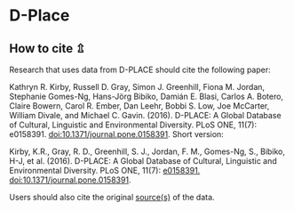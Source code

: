 # D-Place

## How to cite ⇫ 

Research that uses data from D-PLACE should cite the following paper:

Kathryn R. Kirby, Russell D. Gray, Simon J. Greenhill, Fiona M. Jordan, Stephanie Gomes-Ng, Hans-Jörg Bibiko, Damián E. Blasi, Carlos A. Botero, Claire Bowern, Carol R. Ember, Dan Leehr, Bobbi S. Low, Joe McCarter, William Divale, and Michael C. Gavin. (2016). D-PLACE: A Global Database of Cultural, Linguistic and Environmental Diversity. PLoS ONE, 11(7): e0158391. [doi:10.1371/journal.pone.0158391](https://doi.org/10.1371/journal.pone.0158391).
Short version:

Kirby, K.R., Gray, R. D., Greenhill, S. J., Jordan, F. M., Gomes-Ng, S., Bibiko, H-J, et al. (2016). D-PLACE: A Global Database of Cultural, Linguistic and Environmental Diversity. PLoS ONE, 11(7): [e0158391. doi:10.1371/journal.pone.0158391](doi:10.1371/journal.pone.0158391).

Users should also cite the original [source(s)](https://d-place.org/about#sources) of the data.
